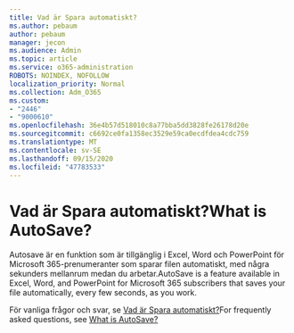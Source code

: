 ```yaml
---
title: Vad är Spara automatiskt?
ms.author: pebaum
author: pebaum
manager: jecon
ms.audience: Admin
ms.topic: article
ms.service: o365-administration
ROBOTS: NOINDEX, NOFOLLOW
localization_priority: Normal
ms.collection: Adm_O365
ms.custom:
- "2446"
- "9000610"
ms.openlocfilehash: 36e4b57d518010c8a77bba5dd3828fe26178d20e
ms.sourcegitcommit: c6692ce0fa1358ec3529e59ca0ecdfdea4cdc759
ms.translationtype: MT
ms.contentlocale: sv-SE
ms.lasthandoff: 09/15/2020
ms.locfileid: "47783533"
---
```

# <a name="what-is-autosave"></a><span data-ttu-id="18058-102">Vad är Spara automatiskt?</span><span class="sxs-lookup"><span data-stu-id="18058-102">What is AutoSave?</span></span>

<span data-ttu-id="18058-103">Autosave är en funktion som är tillgänglig i Excel, Word och PowerPoint för Microsoft 365-prenumeranter som sparar filen automatiskt, med några sekunders mellanrum medan du arbetar.</span><span class="sxs-lookup"><span data-stu-id="18058-103">AutoSave is a feature available in Excel, Word, and PowerPoint for Microsoft 365 subscribers that saves your file automatically, every few seconds, as you work.</span></span> 

<span data-ttu-id="18058-104">För vanliga frågor och svar, se [Vad är Spara automatiskt?](https://support.office.com/article/6d6bd723-ebfd-4e40-b5f6-ae6e8088f7a5)</span><span class="sxs-lookup"><span data-stu-id="18058-104">For frequently asked questions, see [What is AutoSave?](https://support.office.com/article/6d6bd723-ebfd-4e40-b5f6-ae6e8088f7a5)</span></span>